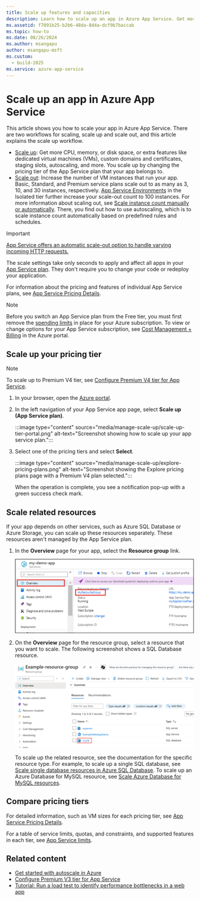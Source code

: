 ```yaml
---
title: Scale up features and capacities
description: Learn how to scale up an app in Azure App Service. Get more CPU, memory, disk space, and extra features.
ms.assetid: f7091b25-b2b6-48da-8d4a-dcf9b7baccab
ms.topic: how-to
ms.date: 08/26/2024
ms.author: msangapu
author: msangapu-msft
ms.custom:
  - build-2025
ms.service: azure-app-service
---
```

# Scale up an app in Azure App Service

This article shows you how to scale your app in Azure App Service. There are two workflows for scaling, scale up and scale out, and this article explains the scale up workflow.

* [Scale up](https://en.wikipedia.org/wiki/Scalability#Horizontal_and_vertical_scaling): Get more CPU, memory, or disk space, or extra features
  like dedicated virtual machines (VMs), custom domains and certificates, staging slots, autoscaling, and more. You scale up by changing the pricing tier of the
  App Service plan that your app belongs to.
* [Scale out](https://en.wikipedia.org/wiki/Scalability#Horizontal_and_vertical_scaling): Increase the number of VM instances that run your app.
  Basic, Standard, and Premium service plans scale out to as many as 3, 10, and 30 instances, respectively. [App Service Environments](environment/intro.md)
  in the Isolated tier further increase your scale-out count to 100 instances. For more information about scaling out, see
  [Scale instance count manually or automatically](/azure/azure-monitor/autoscale/autoscale-get-started). There, you find out how
  to use autoscaling, which is to scale instance count automatically based on predefined rules and schedules.

>[!IMPORTANT]
> [App Service offers an automatic scale-out option to handle varying incoming HTTP requests.](./manage-automatic-scaling.md)
>

The scale settings take only seconds to apply and affect all apps in your [App Service plan](../app-service/overview-hosting-plans.md).
They don't require you to change your code or redeploy your application.

For information about the pricing and features of individual App Service plans, see [App Service Pricing Details](https://azure.microsoft.com/pricing/details/web-sites/).  

> [!NOTE]
> Before you switch an App Service plan from the Free tier, you must first remove the [spending limits](https://azure.microsoft.com/pricing/spending-limits/) in place for your Azure subscription. To view or change options for your App Service subscription, see [Cost Management + Billing][azuresubscriptions] in the Azure portal.
> 
> 

<a name="scalingsharedorbasic"></a>
<a name="scalingstandard"></a>

## Scale up your pricing tier

> [!NOTE]
> To scale up to Premium V4 tier, see [Configure Premium V4 tier for App Service](app-service-configure-premium-v4-tier.md).

1. In your browser, open the [Azure portal](https://portal.azure.com).

1. In the left navigation of your App Service app page, select **Scale up (App Service plan)**.

    :::image type="content" source="media/manage-scale-up/scale-up-tier-portal.png" alt-text="Screenshot showing how to scale up your app service plan.":::

1. Select one of the pricing tiers and select **Select**.

    :::image type="content" source="media/manage-scale-up/explore-pricing-plans.png" alt-text="Screenshot showing the Explore pricing plans page with a Premium V4 plan selected.":::

    When the operation is complete, you see a notification pop-up with a green success check mark.

<a name="ScalingSQLServer"></a>

## Scale related resources
If your app depends on other services, such as Azure SQL Database or Azure Storage, you can scale up these resources separately. These resources aren't managed by the App Service plan.

1. In the **Overview** page for your app, select the **Resource group** link.
   
    ![Scale up your Azure app's related resources.](./media/web-sites-scale/RGEssentialsLink.png)

2. On the **Overview** page for the resource group, select a resource that you want to scale. The following screenshot
   shows a SQL Database resource.
   
    ![Navigate to resource group page to scale up your Azure app](./media/web-sites-scale/ResourceGroup.png)

    To scale up the related resource, see the documentation for the specific resource type. For example, to scale up a single SQL database, see [Scale single database resources in Azure SQL Database](/azure/azure-sql/database/single-database-scale). To scale up an Azure Database for MySQL resource, see [Scale Azure Database for MySQL resources](/azure/mysql/concepts-pricing-tiers#scale-resources).

<a name="OtherFeatures"></a>
<a name="devfeatures"></a>

## Compare pricing tiers

For detailed information, such as VM sizes for each pricing tier, see [App Service Pricing Details](https://azure.microsoft.com/pricing/details/app-service/windows/).

For a table of service limits, quotas, and constraints, and supported features in each tier, see [App Service limits](../azure-resource-manager/management/azure-subscription-service-limits.md#azure-app-service-limits).

<a name="Next Steps"></a>

## Related content

* [Get started with autoscale in Azure](/azure/azure-monitor/autoscale/autoscale-get-started)
* [Configure Premium V3 tier for App Service](app-service-configure-premium-tier.md)
* [Tutorial: Run a load test to identify performance bottlenecks in a web app](../app-testing/load-testing/tutorial-identify-bottlenecks-azure-portal.md)
<!-- LINKS -->
[vmsizes]:https://azure.microsoft.com/pricing/details/app-service/
[SQLaccountsbilling]:https://go.microsoft.com/fwlink/?LinkId=234930
[azuresubscriptions]:https://ms.portal.azure.com/#view/Microsoft_Azure_Billing/BillingMenuBlade/~/Overview

<!-- IMAGES -->
[ChooseWHP]: ./media/web-sites-scale/scale1ChooseWHP.png
[ResourceGroup]: ./media/web-sites-scale/scale10ResourceGroup.png
[ScaleDatabase]: ./media/web-sites-scale/scale11SQLScale.png
[GeoReplication]: ./media/web-sites-scale/scale12SQLGeoReplication.png
